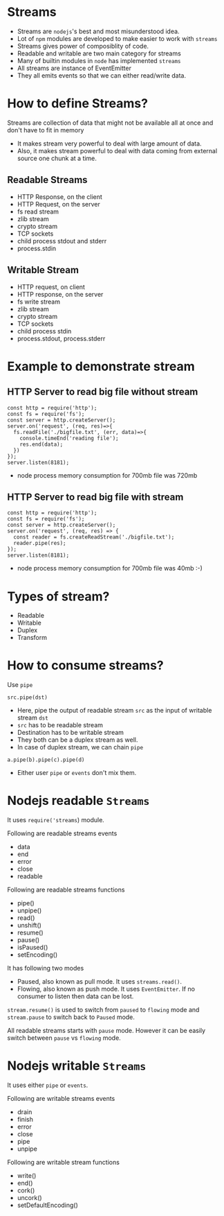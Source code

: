 # Streams
- Streams are `nodejs`'s best and most misunderstood idea.
- Lot of `npm` modules are developed to make easier to work with `streams`
- Streams gives power of composiblity of code.
- Readable and writable are two main category for streams
- Many of builtin modules in `node` has implemented `streams`
- All streams are instance of EventEmitter
- They all emits events so that we can either read/write data.

# How to define Streams?
Streams are collection of data that might not be available all at once and don't have to fit in memory

- It makes stream very powerful to deal with large amount of data.
- Also, it makes stream powerful to deal with data coming from external source one chunk at a time.

## Readable Streams
- HTTP Response, on the client
- HTTP Request, on the server
- fs read stream
- zlib stream
- crypto stream
- TCP sockets
- child process stdout and stderr
- process.stdin

## Writable Stream
- HTTP request, on client
- HTTP response, on the server
- fs write stream
- zlib stream
- crypto stream
- TCP sockets
- child process stdin
- process.stdout, process.stderr

# Example to demonstrate stream
## HTTP Server to read big file without stream
```
const http = require('http');
const fs = require('fs');
const server = http.createServer();
server.on('request', (req, res)=>{
  fs.readFile('./bigfile.txt', (err, data)=>{
    console.timeEnd('reading file');
    res.end(data);
  })
});
server.listen(8181);
```
- node process memory consumption for 700mb file was 720mb

## HTTP Server to read big file with stream
```
const http = require('http');
const fs = require('fs');
const server = http.createServer();
server.on('request', (req, res) => {
  const reader = fs.createReadStream('./bigfile.txt');
  reader.pipe(res);
});
server.listen(8181);
```
- node process memory consumption for 700mb file was 40mb :-)

# Types of stream?
- Readable
- Writable
- Duplex
- Transform

# How to consume streams?
Use `pipe`
```
src.pipe(dst)
```
- Here, pipe the output of readable stream `src`  as the input of writable stream `dst`
- `src` has to be readable stream
- Destination has to be writable stream
- They both can be a duplex stream as well.
- In case of duplex stream, we can chain `pipe`
```
a.pipe(b).pipe(c).pipe(d)
```
- Either user `pipe` or `events` don't mix them.

# Nodejs readable `Streams`
It uses `require('streams`) module.

Following are readable streams events
- data
- end
- error
- close
- readable

Following are readable streams functions
- pipe()
- unpipe()
- read()
- unshift()
- resume()
- pause()
- isPaused()
- setEncoding()

It has following two modes
- Paused, also known as pull mode. It uses `streams.read()`.
- Flowing, also known as push mode. It uses `EventEmitter`. If no consumer to listen then data can be lost.

`stream.resume()` is used to switch from `paused` to `flowing` mode and `stream.pause` to switch back to `Paused` mode.

All readable streams starts with `pause` mode. However it can be easily switch between `pause` vs `flowing` mode.

# Nodejs writable `Streams`
It uses either `pipe` or `events`.

Following are writable streams events
- drain
- finish
- error
- close
- pipe
- unpipe

Following are writable stream functions
- write()
- end()
- cork()
- uncork()
- setDefaultEncoding()








